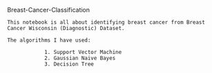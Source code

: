 Breast-Cancer-Classification

	This notebook is all about identifying breast cancer from Breast Cancer Wisconsin (Diagnostic) Dataset.

	The algorithms I have used:

				1. Support Vector Machine
				2. Gaussian Naive Bayes
				3. Decision Tree

